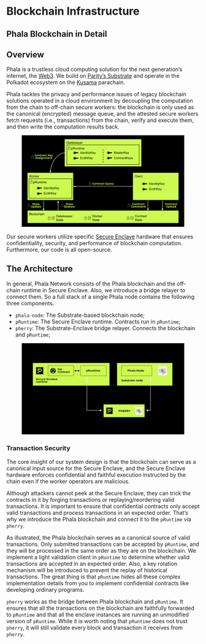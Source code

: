 # Blockchain Infrastructure

## Phala Blockchain in Detail

## Overview <a href="#overview" id="overview"></a>

Phala is a trustless cloud computing solution for the next generation’s internet, the [Web3](https://web3.foundation/). We build on [Parity’s Substrate](https://www.parity.io/technologies/substrate/) and operate in the Polkadot ecosystem on the [Kusama](https://kusama.network/) parachain.

Phala tackles the privacy and performance issues of legacy blockchain solutions operated in a cloud environment by decoupling the computation from the chain to off-chain secure workers: the blockchain is only used as the canonical (encrypted) message queue, and the attested secure workers fetch requests (i.e., transactions) from the chain, verify and execute them, and then write the computation results back.

<figure><img src="../../.gitbook/assets/phala-design (1).png" alt=""><figcaption></figcaption></figure>

Our secure workers utilize specific [Secure Enclave](https://en.wikipedia.org/wiki/Trusted\_execution\_environment) hardware that ensures confidentiality, security, and performance of blockchain computation. Furthermore, our code is all open-source.

## The Architecture <a href="#the-architecture" id="the-architecture"></a>

In general, Phala Network consists of the Phala blockchain and the off-chain runtime in Secure Enclave. Also, we introduce a bridge relayer to connect them. So a full stack of a single Phala node contains the following three components.

* `phala-node`: The Substrate-based blockchain node;
* `pRuntime`: The Secure Enclave runtime. Contracts run in `pRuntime`;
* `pherry`: The Substrate-Enclave bridge relayer. Connects the blockchain and `pRuntime`;

<figure><img src="../../.gitbook/assets/node-detail.png" alt=""><figcaption></figcaption></figure>

### Transaction Security <a href="#transaction-security" id="transaction-security"></a>

The core insight of our system design is that the blockchain can serve as a canonical input source for the Secure Enclave, and the Secure Enclave hardware enforces confidential and faithful execution instructed by the chain even if the worker operators are malicious.

Although attackers cannot peek at the Secure Enclave, they can trick the contracts in it by forging transactions or replaying/reordering valid transactions. It is important to ensure that confidential contracts only accept valid transactions and process transactions in an expected order. That’s why we introduce the Phala blockchain and connect it to the `pRuntime` via `pherry`.

As illustrated, the Phala blockchain serves as a canonical source of valid transactions. Only submitted transactions can be accepted by `pRuntime`, and they will be processed in the same order as they are on the blockchain. We implement a light validation client in `pRuntime` to determine whether valid transactions are accepted in an expected order. Also, a key rotation mechanism will be introduced to prevent the replay of historical transactions. The great thing is that `pRuntime` hides all these complex implementation details from you to implement confidential contracts like developing ordinary programs.

`pherry` works as the bridge between Phala blockchain and `pRuntime`. It ensures that all the transactions on the blockchain are faithfully forwarded to `pRuntime` and that all the enclave instances are running an unmodified version of `pRuntime`. While it is worth noting that `pRuntime` does not trust `pherry`, it will still validate every block and transaction it receives from `pherry`.
